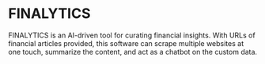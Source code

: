 # FINALYTICS
FINALYTICS is an AI-driven tool for curating financial insights. 
With URLs of financial articles provided, this software can scrape multiple websites at one touch, summarize the content, and act as a chatbot on the custom data.
